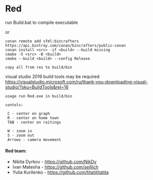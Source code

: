 # Red

run Build.bat to compile executable

or

```
conan remote add sfml:bincrafters https://api.bintray.com/conan/bincrafters/public-conan 
conan install <src> -if <build> --build missing
cmake -S <src> -B <build>
cmake --build <build> --config Release

copy all from res to build/bin
```
visual studio 2019 build tools may be required
https://visualstudio.microsoft.com/ru/thank-you-downloading-visual-studio/?sku=BuildTools&rel=16


```
usage run Red.exe in build/bin
```
```
contols:

 C - center on graph
 R - center on home town
 TAB - center on raitings
 
 W - zoom in
 S - zoom out
 Arrows - camera movement
 ```



#### Red team:
- Nikita Dyrkov - https://github.com/NikDy
- Ivan Matesha - https://github.com/seillich
- Yulia Kurilenko - https://github.com/titatititatita
